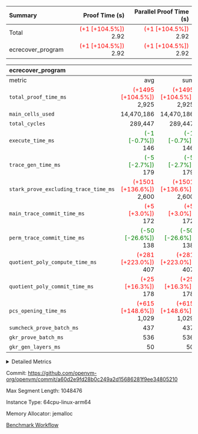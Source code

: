| Summary | Proof Time (s) | Parallel Proof Time (s) |
|:---|---:|---:|
| Total | <span style='color: red'>(+1 [+104.5%])</span> 2.92 | <span style='color: red'>(+1 [+104.5%])</span> 2.92 |
| ecrecover_program | <span style='color: red'>(+1 [+104.5%])</span> 2.92 | <span style='color: red'>(+1 [+104.5%])</span> 2.92 |


| ecrecover_program |||||
|:---|---:|---:|---:|---:|
|metric|avg|sum|max|min|
| `total_proof_time_ms ` | <span style='color: red'>(+1495 [+104.5%])</span> 2,925 | <span style='color: red'>(+1495 [+104.5%])</span> 2,925 | <span style='color: red'>(+1495 [+104.5%])</span> 2,925 | <span style='color: red'>(+1495 [+104.5%])</span> 2,925 |
| `main_cells_used     ` |  14,470,186 |  14,470,186 |  14,470,186 |  14,470,186 |
| `total_cycles        ` |  289,447 |  289,447 |  289,447 |  289,447 |
| `execute_time_ms     ` | <span style='color: green'>(-1 [-0.7%])</span> 146 | <span style='color: green'>(-1 [-0.7%])</span> 146 | <span style='color: green'>(-1 [-0.7%])</span> 146 | <span style='color: green'>(-1 [-0.7%])</span> 146 |
| `trace_gen_time_ms   ` | <span style='color: green'>(-5 [-2.7%])</span> 179 | <span style='color: green'>(-5 [-2.7%])</span> 179 | <span style='color: green'>(-5 [-2.7%])</span> 179 | <span style='color: green'>(-5 [-2.7%])</span> 179 |
| `stark_prove_excluding_trace_time_ms` | <span style='color: red'>(+1501 [+136.6%])</span> 2,600 | <span style='color: red'>(+1501 [+136.6%])</span> 2,600 | <span style='color: red'>(+1501 [+136.6%])</span> 2,600 | <span style='color: red'>(+1501 [+136.6%])</span> 2,600 |
| `main_trace_commit_time_ms` | <span style='color: red'>(+5 [+3.0%])</span> 172 | <span style='color: red'>(+5 [+3.0%])</span> 172 | <span style='color: red'>(+5 [+3.0%])</span> 172 | <span style='color: red'>(+5 [+3.0%])</span> 172 |
| `perm_trace_commit_time_ms` | <span style='color: green'>(-50 [-26.6%])</span> 138 | <span style='color: green'>(-50 [-26.6%])</span> 138 | <span style='color: green'>(-50 [-26.6%])</span> 138 | <span style='color: green'>(-50 [-26.6%])</span> 138 |
| `quotient_poly_compute_time_ms` | <span style='color: red'>(+281 [+223.0%])</span> 407 | <span style='color: red'>(+281 [+223.0%])</span> 407 | <span style='color: red'>(+281 [+223.0%])</span> 407 | <span style='color: red'>(+281 [+223.0%])</span> 407 |
| `quotient_poly_commit_time_ms` | <span style='color: red'>(+25 [+16.3%])</span> 178 | <span style='color: red'>(+25 [+16.3%])</span> 178 | <span style='color: red'>(+25 [+16.3%])</span> 178 | <span style='color: red'>(+25 [+16.3%])</span> 178 |
| `pcs_opening_time_ms ` | <span style='color: red'>(+615 [+148.6%])</span> 1,029 | <span style='color: red'>(+615 [+148.6%])</span> 1,029 | <span style='color: red'>(+615 [+148.6%])</span> 1,029 | <span style='color: red'>(+615 [+148.6%])</span> 1,029 |
| `sumcheck_prove_batch_ms` |  437 |  437 |  437 |  437 |
| `gkr_prove_batch_ms  ` |  536 |  536 |  536 |  536 |
| `gkr_gen_layers_ms   ` |  50 |  50 |  50 |  50 |



<details>
<summary>Detailed Metrics</summary>

|  | generate_perm_trace_time_ms |
| --- |
|  | 258 | 

| group | num_segments | keygen_time_ms | commit_exe_time_ms |
| --- | --- | --- | --- |
| ecrecover_program | 1 | 830 | 7 | 

| group | air_name | quotient_deg | interactions | constraints |
| --- | --- | --- | --- | --- |
| ecrecover_program | AccessAdapterAir<16> | 2 | 5 | 10 | 
| ecrecover_program | AccessAdapterAir<2> | 2 | 5 | 10 | 
| ecrecover_program | AccessAdapterAir<32> | 2 | 5 | 10 | 
| ecrecover_program | AccessAdapterAir<4> | 2 | 5 | 10 | 
| ecrecover_program | AccessAdapterAir<8> | 2 | 5 | 10 | 
| ecrecover_program | BitwiseOperationLookupAir<8> | 2 | 2 | 4 | 
| ecrecover_program | KeccakVmAir | 2 | 321 | 4,251 | 
| ecrecover_program | MemoryMerkleAir<8> | 2 | 4 | 37 | 
| ecrecover_program | PersistentBoundaryAir<8> | 2 | 3 | 6 | 
| ecrecover_program | PhantomAir | 2 | 3 | 4 | 
| ecrecover_program | Poseidon2PeripheryAir<BabyBearParameters>, 1> | 2 | 1 | 286 | 
| ecrecover_program | ProgramAir | 2 | 1 | 4 | 
| ecrecover_program | RangeTupleCheckerAir<2> | 2 | 1 | 4 | 
| ecrecover_program | Rv32HintStoreAir | 2 | 18 | 19 | 
| ecrecover_program | VariableRangeCheckerAir | 2 | 1 | 4 | 
| ecrecover_program | VmAirWrapper<Rv32BaseAluAdapterAir, BaseAluCoreAir<4, 8> | 2 | 20 | 26 | 
| ecrecover_program | VmAirWrapper<Rv32BaseAluAdapterAir, LessThanCoreAir<4, 8> | 2 | 18 | 32 | 
| ecrecover_program | VmAirWrapper<Rv32BaseAluAdapterAir, ShiftCoreAir<4, 8> | 2 | 24 | 80 | 
| ecrecover_program | VmAirWrapper<Rv32BranchAdapterAir, BranchEqualCoreAir<4> | 2 | 11 | 15 | 
| ecrecover_program | VmAirWrapper<Rv32BranchAdapterAir, BranchLessThanCoreAir<4, 8> | 2 | 13 | 29 | 
| ecrecover_program | VmAirWrapper<Rv32CondRdWriteAdapterAir, Rv32JalLuiCoreAir> | 2 | 10 | 13 | 
| ecrecover_program | VmAirWrapper<Rv32IsEqualModAdapterAir<2, 1, 32, 32>, ModularIsEqualCoreAir<32, 4, 8> | 2 | 25 | 213 | 
| ecrecover_program | VmAirWrapper<Rv32JalrAdapterAir, Rv32JalrCoreAir> | 2 | 16 | 13 | 
| ecrecover_program | VmAirWrapper<Rv32LoadStoreAdapterAir, LoadSignExtendCoreAir<4, 8> | 2 | 18 | 22 | 
| ecrecover_program | VmAirWrapper<Rv32LoadStoreAdapterAir, LoadStoreCoreAir<4> | 2 | 17 | 29 | 
| ecrecover_program | VmAirWrapper<Rv32MultAdapterAir, DivRemCoreAir<4, 8> | 2 | 25 | 68 | 
| ecrecover_program | VmAirWrapper<Rv32MultAdapterAir, MulHCoreAir<4, 8> | 2 | 24 | 15 | 
| ecrecover_program | VmAirWrapper<Rv32MultAdapterAir, MultiplicationCoreAir<4, 8> | 2 | 19 | 8 | 
| ecrecover_program | VmAirWrapper<Rv32RdWriteAdapterAir, Rv32AuipcCoreAir> | 2 | 12 | 9 | 
| ecrecover_program | VmAirWrapper<Rv32VecHeapAdapterAir<1, 2, 2, 32, 32>, FieldExpressionCoreAir> | 2 | 415 | 273 | 
| ecrecover_program | VmAirWrapper<Rv32VecHeapAdapterAir<2, 1, 1, 32, 32>, FieldExpressionCoreAir> | 2 | 158 | 112 | 
| ecrecover_program | VmAirWrapper<Rv32VecHeapAdapterAir<2, 2, 2, 32, 32>, FieldExpressionCoreAir> | 2 | 428 | 244 | 
| ecrecover_program | VmConnectorAir | 2 | 5 | 9 | 

| group | air_name | segment | rows | prep_cols | perm_cols | main_cols | cells |
| --- | --- | --- | --- | --- | --- | --- | --- |
| ecrecover_program | AccessAdapterAir<16> | 0 | 16,384 |  | 12 | 25 | 606,208 | 
| ecrecover_program | AccessAdapterAir<32> | 0 | 8,192 |  | 12 | 41 | 434,176 | 
| ecrecover_program | AccessAdapterAir<4> | 0 | 64 |  | 12 | 13 | 1,600 | 
| ecrecover_program | AccessAdapterAir<8> | 0 | 32,768 |  | 12 | 17 | 950,272 | 
| ecrecover_program | BitwiseOperationLookupAir<8> | 0 | 65,536 | 3 | 12 | 2 | 917,504 | 
| ecrecover_program | KeccakVmAir | 0 | 128 |  | 12 | 3,163 | 406,400 | 
| ecrecover_program | MemoryMerkleAir<8> | 0 | 4,096 |  | 12 | 32 | 180,224 | 
| ecrecover_program | PersistentBoundaryAir<8> | 0 | 4,096 |  | 12 | 20 | 131,072 | 
| ecrecover_program | PhantomAir | 0 | 16 |  | 12 | 6 | 288 | 
| ecrecover_program | Poseidon2PeripheryAir<BabyBearParameters>, 1> | 0 | 4,096 |  | 12 | 300 | 1,277,952 | 
| ecrecover_program | ProgramAir | 0 | 16,384 |  | 12 | 10 | 360,448 | 
| ecrecover_program | RangeTupleCheckerAir<2> | 0 | 524,288 | 2 | 12 | 1 | 6,815,744 | 
| ecrecover_program | Rv32HintStoreAir | 0 | 256 |  | 12 | 32 | 11,264 | 
| ecrecover_program | VariableRangeCheckerAir | 0 | 262,144 | 2 | 12 | 1 | 3,407,872 | 
| ecrecover_program | VmAirWrapper<Rv32BaseAluAdapterAir, BaseAluCoreAir<4, 8> | 0 | 131,072 |  | 12 | 36 | 6,291,456 | 
| ecrecover_program | VmAirWrapper<Rv32BaseAluAdapterAir, LessThanCoreAir<4, 8> | 0 | 4,096 |  | 12 | 37 | 200,704 | 
| ecrecover_program | VmAirWrapper<Rv32BaseAluAdapterAir, ShiftCoreAir<4, 8> | 0 | 16,384 |  | 12 | 53 | 1,064,960 | 
| ecrecover_program | VmAirWrapper<Rv32BranchAdapterAir, BranchEqualCoreAir<4> | 0 | 16,384 |  | 12 | 26 | 622,592 | 
| ecrecover_program | VmAirWrapper<Rv32BranchAdapterAir, BranchLessThanCoreAir<4, 8> | 0 | 32,768 |  | 12 | 32 | 1,441,792 | 
| ecrecover_program | VmAirWrapper<Rv32CondRdWriteAdapterAir, Rv32JalLuiCoreAir> | 0 | 8,192 |  | 12 | 18 | 245,760 | 
| ecrecover_program | VmAirWrapper<Rv32IsEqualModAdapterAir<2, 1, 32, 32>, ModularIsEqualCoreAir<32, 4, 8> | 0 | 4,096 |  | 12 | 166 | 729,088 | 
| ecrecover_program | VmAirWrapper<Rv32JalrAdapterAir, Rv32JalrCoreAir> | 0 | 8,192 |  | 12 | 28 | 327,680 | 
| ecrecover_program | VmAirWrapper<Rv32LoadStoreAdapterAir, LoadSignExtendCoreAir<4, 8> | 0 | 4,096 |  | 12 | 36 | 196,608 | 
| ecrecover_program | VmAirWrapper<Rv32LoadStoreAdapterAir, LoadStoreCoreAir<4> | 0 | 131,072 |  | 12 | 41 | 6,946,816 | 
| ecrecover_program | VmAirWrapper<Rv32MultAdapterAir, MulHCoreAir<4, 8> | 0 | 8 |  | 12 | 39 | 408 | 
| ecrecover_program | VmAirWrapper<Rv32MultAdapterAir, MultiplicationCoreAir<4, 8> | 0 | 4,096 |  | 12 | 31 | 176,128 | 
| ecrecover_program | VmAirWrapper<Rv32RdWriteAdapterAir, Rv32AuipcCoreAir> | 0 | 4,096 |  | 12 | 20 | 131,072 | 
| ecrecover_program | VmAirWrapper<Rv32VecHeapAdapterAir<1, 2, 2, 32, 32>, FieldExpressionCoreAir> | 0 | 2,048 |  | 12 | 547 | 1,144,832 | 
| ecrecover_program | VmAirWrapper<Rv32VecHeapAdapterAir<2, 1, 1, 32, 32>, FieldExpressionCoreAir> | 0 | 32 |  | 12 | 263 | 8,800 | 
| ecrecover_program | VmAirWrapper<Rv32VecHeapAdapterAir<2, 2, 2, 32, 32>, FieldExpressionCoreAir> | 0 | 1,024 |  | 12 | 625 | 652,288 | 
| ecrecover_program | VmConnectorAir | 0 | 2 | 1 | 12 | 5 | 34 | 

| group | segment | trace_gen_time_ms | total_proof_time_ms | total_cycles | total_cells | sumcheck_prove_batch_ms | stark_prove_excluding_trace_time_ms | quotient_poly_compute_time_ms | quotient_poly_commit_time_ms | perm_trace_commit_time_ms | pcs_opening_time_ms | main_trace_commit_time_ms | main_cells_used | gkr_prove_batch_ms | gkr_gen_layers_ms | execute_time_ms |
| --- | --- | --- | --- | --- | --- | --- | --- | --- | --- | --- | --- | --- | --- | --- | --- | --- |
| ecrecover_program | 0 | 179 | 2,925 | 289,447 | 35,692,877 | 437 | 2,600 | 407 | 178 | 138 | 1,029 | 172 | 14,470,186 | 536 | 50 | 146 | 

| group | segment | trace_height_constraint | weighted_sum | threshold |
| --- | --- | --- | --- | --- |
| ecrecover_program | 0 | 0 | 736,214 | 2,013,265,921 | 
| ecrecover_program | 0 | 1 | 2,273,180 | 2,013,265,921 | 
| ecrecover_program | 0 | 2 | 368,107 | 2,013,265,921 | 
| ecrecover_program | 0 | 3 | 3,796,961 | 2,013,265,921 | 
| ecrecover_program | 0 | 4 | 16,384 | 2,013,265,921 | 
| ecrecover_program | 0 | 5 | 8,192 | 2,013,265,921 | 
| ecrecover_program | 0 | 6 | 882,858 | 2,013,265,921 | 
| ecrecover_program | 0 | 7 | 16,448 | 2,013,265,921 | 
| ecrecover_program | 0 | 8 | 9,036,328 | 2,013,265,921 | 

</details>


Commit: https://github.com/openvm-org/openvm/commit/a60d2e9fd28b0c249a2d15686281f9ee34805210

Max Segment Length: 1048476

Instance Type: 64cpu-linux-arm64

Memory Allocator: jemalloc

[Benchmark Workflow](https://github.com/openvm-org/openvm/actions/runs/14387750097)
